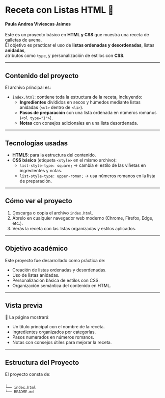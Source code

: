 # Receta con Listas HTML 🍪
#### Paula Andrea Viviescas Jaimes

Este es un proyecto básico en **HTML y CSS** que muestra una receta de galletas de avena.  
El objetivo es practicar el uso de **listas ordenadas y desordenadas**, listas **anidadas**,  
atributos como `type`, y personalización de estilos con **CSS**.

---

## Contenido del proyecto

El archivo principal es:

- `index.html`: contiene toda la estructura de la receta, incluyendo:
  - **Ingredientes** divididos en secos y húmedos mediante listas anidadas (`<ul>` dentro de `<li>`).
  - **Pasos de preparación** con una lista ordenada en números romanos (`<ol type="I">`).
  - **Notas** con consejos adicionales en una lista desordenada.

---

## Tecnologías usadas

- **HTML5**: para la estructura del contenido.
- **CSS básico** (etiqueta `<style>` en el mismo archivo):
  - `list-style-type: square;` → cambia el estilo de las viñetas en ingredientes y notas.
  - `list-style-type: upper-roman;` → usa números romanos en la lista de preparación.

---

## Cómo ver el proyecto

1. Descarga o copia el archivo `index.html`.
2. Ábrelo en cualquier navegador web moderno (Chrome, Firefox, Edge, etc.).
3. Verás la receta con las listas organizadas y estilos aplicados.

---

## Objetivo académico

Este proyecto fue desarrollado como práctica de:

- Creación de listas ordenadas y desordenadas.
- Uso de listas anidadas.
- Personalización básica de estilos con CSS.
- Organización semántica del contenido en HTML.

---

## Vista previa

📌 La página mostrará:

- Un título principal con el nombre de la receta.  
- Ingredientes organizados por categorías.  
- Pasos numerados en números romanos.  
- Notas con consejos útiles para mejorar la receta.  

---

## Estructura del Proyecto

El proyecto consta de:

```
.
└── index.html
└── README.md
```